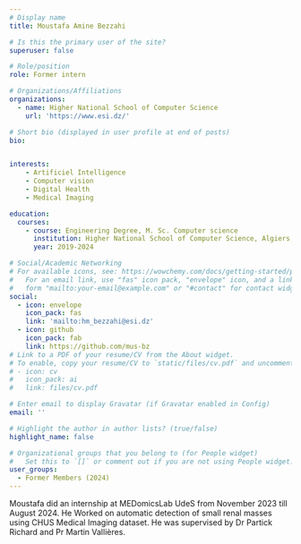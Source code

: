 ```yaml
---
# Display name
title: Moustafa Amine Bezzahi

# Is this the primary user of the site?
superuser: false

# Role/position
role: Former intern

# Organizations/Affiliations
organizations:
  - name: Higher National School of Computer Science
    url: 'https://www.esi.dz/'

# Short bio (displayed in user profile at end of posts)
bio: 


interests:
    - Artificiel Intelligence
    - Computer vision
    - Digital Health
    - Medical Imaging

education:
  courses:
    - course: Engineering Degree, M. Sc. Computer science
      institution: Higher National School of Computer Science, Algiers, Algeria
      year: 2019-2024

# Social/Academic Networking
# For available icons, see: https://wowchemy.com/docs/getting-started/page-builder/#icons
#   For an email link, use "fas" icon pack, "envelope" icon, and a link in the
#   form "mailto:your-email@example.com" or "#contact" for contact widget.
social:
  - icon: envelope
    icon_pack: fas
    link: 'mailto:hm_bezzahi@esi.dz'
  - icon: github
    icon_pack: fab
    link: https://github.com/mus-bz
# Link to a PDF of your resume/CV from the About widget.
# To enable, copy your resume/CV to `static/files/cv.pdf` and uncomment the lines below.
# - icon: cv
#   icon_pack: ai
#   link: files/cv.pdf

# Enter email to display Gravatar (if Gravatar enabled in Config)
email: ''

# Highlight the author in author lists? (true/false)
highlight_name: false

# Organizational groups that you belong to (for People widget)
#   Set this to `[]` or comment out if you are not using People widget.
user_groups:
  - Former Members (2024)
---
```


Moustafa did an internship at MEDomicsLab UdeS from November 2023 till August 2024. He Worked on automatic detection of small renal masses using CHUS Medical Imaging dataset. He was supervised by Dr Partick Richard and Pr Martin Vallières.
